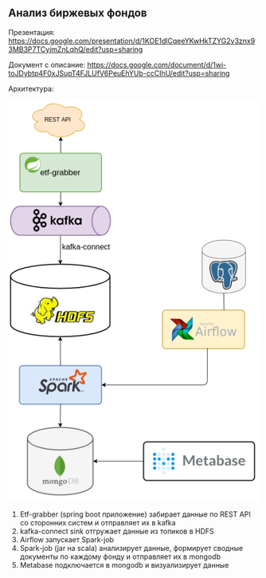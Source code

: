 ## Анализ биржевых фондов

Презентация:
https://docs.google.com/presentation/d/1KOE1dlCqeeYKwHkTZYG2v3znx93MB3P7TCyjmZnLqhQ/edit?usp=sharing

Документ с описание:
https://docs.google.com/document/d/1wi-toJDybtp4F0xJSupT4FJLUfV6PeuEhYUb-ccCIhU/edit?usp=sharing

Архитектура:

![Архитектура](https://github.com/wirtsleg/etf-analyzer/blob/master/schema.png?raw=true)


1. Etf-grabber (spring boot приложение) забирает данные по REST API со сторонних систем и
 отправляет их в kafka
2. kafka-connect sink отгружает данные из топиков в HDFS
3. Airflow запускает Spark-job
4. Spark-job (jar на scala) анализирует данные, формирует сводные документы по каждому фонду
 и отправляет их в mongodb
5. Metabase подключается в mongodb и визуализирует данные 
